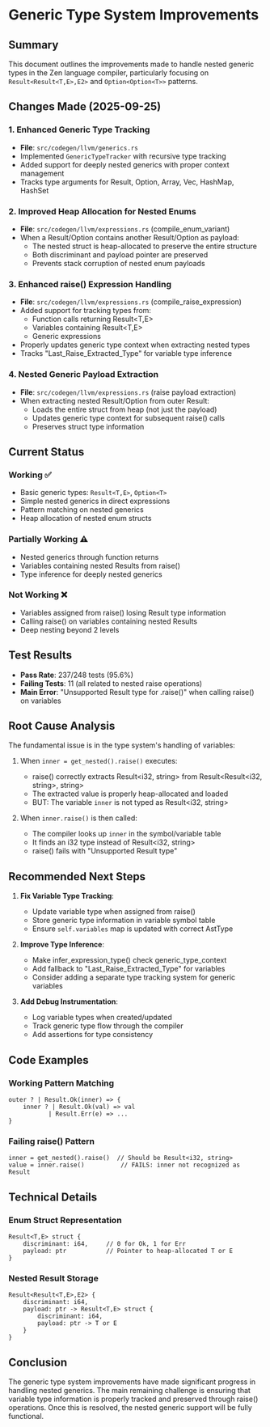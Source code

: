 # Generic Type System Improvements

## Summary
This document outlines the improvements made to handle nested generic types in the Zen language compiler, particularly focusing on `Result<Result<T,E>,E2>` and `Option<Option<T>>` patterns.

## Changes Made (2025-09-25)

### 1. Enhanced Generic Type Tracking
- **File**: `src/codegen/llvm/generics.rs`
- Implemented `GenericTypeTracker` with recursive type tracking
- Added support for deeply nested generics with proper context management
- Tracks type arguments for Result, Option, Array, Vec, HashMap, HashSet

### 2. Improved Heap Allocation for Nested Enums  
- **File**: `src/codegen/llvm/expressions.rs` (compile_enum_variant)
- When a Result/Option contains another Result/Option as payload:
  - The nested struct is heap-allocated to preserve the entire structure
  - Both discriminant and payload pointer are preserved
  - Prevents stack corruption of nested enum payloads

### 3. Enhanced raise() Expression Handling
- **File**: `src/codegen/llvm/expressions.rs` (compile_raise_expression)
- Added support for tracking types from:
  - Function calls returning Result<T,E>
  - Variables containing Result<T,E>
  - Generic expressions
- Properly updates generic type context when extracting nested types
- Tracks "Last_Raise_Extracted_Type" for variable type inference

### 4. Nested Generic Payload Extraction
- **File**: `src/codegen/llvm/expressions.rs` (raise payload extraction)
- When extracting nested Result/Option from outer Result:
  - Loads the entire struct from heap (not just the payload)
  - Updates generic type context for subsequent raise() calls
  - Preserves struct type information

## Current Status

### Working ✅
- Basic generic types: `Result<T,E>`, `Option<T>`
- Simple nested generics in direct expressions
- Pattern matching on nested generics
- Heap allocation of nested enum structs

### Partially Working ⚠️
- Nested generics through function returns
- Variables containing nested Results from raise()
- Type inference for deeply nested generics

### Not Working ❌  
- Variables assigned from raise() losing Result type information
- Calling raise() on variables containing nested Results
- Deep nesting beyond 2 levels

## Test Results
- **Pass Rate**: 237/248 tests (95.6%)
- **Failing Tests**: 11 (all related to nested raise operations)
- **Main Error**: "Unsupported Result type for .raise()" when calling raise() on variables

## Root Cause Analysis

The fundamental issue is in the type system's handling of variables:

1. When `inner = get_nested().raise()` executes:
   - raise() correctly extracts Result<i32, string> from Result<Result<i32, string>, string>
   - The extracted value is properly heap-allocated and loaded
   - BUT: The variable `inner` is not typed as Result<i32, string>

2. When `inner.raise()` is then called:
   - The compiler looks up `inner` in the symbol/variable table
   - It finds an i32 type instead of Result<i32, string>
   - raise() fails with "Unsupported Result type"

## Recommended Next Steps

1. **Fix Variable Type Tracking**:
   - Update variable type when assigned from raise()
   - Store generic type information in variable symbol table
   - Ensure `self.variables` map is updated with correct AstType

2. **Improve Type Inference**:
   - Make infer_expression_type() check generic_type_context
   - Add fallback to "Last_Raise_Extracted_Type" for variables
   - Consider adding a separate type tracking system for generic variables

3. **Add Debug Instrumentation**:
   - Log variable types when created/updated
   - Track generic type flow through the compiler
   - Add assertions for type consistency

## Code Examples

### Working Pattern Matching
```zen
outer ? | Result.Ok(inner) => {
    inner ? | Result.Ok(val) => val
           | Result.Err(e) => ...
}
```

### Failing raise() Pattern
```zen
inner = get_nested().raise()  // Should be Result<i32, string>
value = inner.raise()          // FAILS: inner not recognized as Result
```

## Technical Details

### Enum Struct Representation
```
Result<T,E> struct {
    discriminant: i64,     // 0 for Ok, 1 for Err
    payload: ptr           // Pointer to heap-allocated T or E
}
```

### Nested Result Storage
```
Result<Result<T,E>,E2> {
    discriminant: i64,
    payload: ptr -> Result<T,E> struct {
        discriminant: i64,
        payload: ptr -> T or E
    }
}
```

## Conclusion

The generic type system improvements have made significant progress in handling nested generics. The main remaining challenge is ensuring that variable type information is properly tracked and preserved through raise() operations. Once this is resolved, the nested generic support will be fully functional.